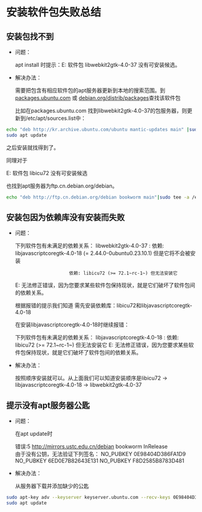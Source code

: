 # 安装软件包失败总结

## 安装包找不到

- 问题：
  
  apt install 时提示：E: 软件包 libwebkit2gtk-4.0-37 没有可安装候选。

- 解决办法：
  
  需要把包含有相应软件包的apt服务器更新到本地的搜索范围。到[packages.ubuntu.com](https://packages.ubuntu.com/) 或 [debian.org/distrib/packages](https://www.debian.org/distrib/packages)查找该软件包
  
  比如在packages.ubuntu.com 找到libwebkit2gtk-4.0-37的包服务器，则更新到/etc/apt/sources.list中：

```bash
echo "deb http://kr.archive.ubuntu.com/ubuntu mantic-updates main" |sudo tee -a /etc/apt/sources.list
sudo apt update
```

之后安装就找得到了。

同理对于

E: 软件包 libicu72 没有可安装候选

也找到apt服务器为ftp.cn.debian.org/debian。

```bash
echo "deb http://ftp.cn.debian.org/debian bookworm main"|sudo tee -a /etc/apt/sources.list
```

## 安装包因为依赖库没有安装而失败

- 问题：
  
  下列软件包有未满足的依赖关系：
   libwebkit2gtk-4.0-37 : 依赖: libjavascriptcoregtk-4.0-18 (= 2.44.0-0ubuntu0.23.10.1) 但是它将不会被安装
  
                          依赖: libicu72 (>= 72.1~rc-1~) 但无法安装它
  
  E: 无法修正错误，因为您要求某些软件包保持现状，就是它们破坏了软件包间的依赖关系。

  根据报错的提示我们知道 需先安装依赖库：libicu72和libjavascriptcoregtk-4.0-18

  在安装libjavascriptcoregtk-4.0-18时继续报错：

  下列软件包有未满足的依赖关系：
   libjavascriptcoregtk-4.0-18 : 依赖: libicu72 (>= 72.1~rc-1~) 但无法安装它
  E: 无法修正错误，因为您要求某些软件包保持现状，就是它们破坏了软件包间的依赖关系。

- 解决办法：
  
  按照顺序安装就可以。从上面我们可以知道安装顺序是libicu72 -> libjavascriptcoregtk-4.0-18 -> libwebkit2gtk-4.0-37

## 提示没有apt服务器公匙

- 问题：
  
  在apt update时
  
  错误:5 http://mirrors.ustc.edu.cn/debian bookworm InRelease  
  由于没有公钥，无法验证下列签名： NO_PUBKEY 0E98404D386FA1D9 NO_PUBKEY 6ED0E7B82643E131 NO_PUBKEY F8D2585B8783D481

- 解决办法：
  
  从服务器下载并添加缺少的公匙

```bash
sudo apt-key adv --keyserver keyserver.ubuntu.com --recv-keys 0E98404D386FA1D9 6ED0E7B82643E131 F8D2585B8783D481
sudo apt update
```
